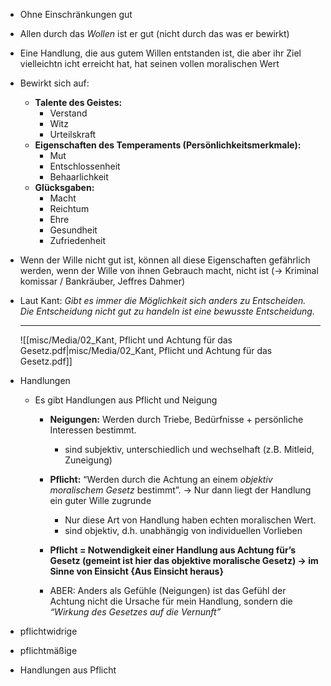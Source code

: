 - Ohne Einschränkungen gut 
- Allen durch das *Wollen* ist er gut (nicht durch das was er bewirkt)
- Eine Handlung, die aus gutem Willen entstanden ist, die aber ihr Ziel vielleichtn icht erreicht hat, hat  seinen vollen moralischen Wert
- Bewirkt sich auf: 
	- **Talente des Geistes:** 
		- Verstand 
		- Witz 
		- Urteilskraft
	- **Eigenschaften des Temperaments (Persönlichkeitsmerkmale):**
		- Mut 
		- Entschlossenheit 
		- Behaarlichkeit
	- **Glücksgaben:** 
		- Macht 
		- Reichtum 
		- Ehre
		- Gesundheit
		- Zufriedenheit 
		  
- Wenn der Wille nicht gut ist, können all diese Eigenschaften gefährlich werden, wenn der Wille von ihnen Gebrauch macht, nicht ist (→ Kriminal komissar / Bankräuber, Jeffres Dahmer)
- Laut Kant: *Gibt es immer die Möglichkeit sich anders zu Entscheiden. Die Entscheidung nicht gut zu handeln ist eine bewusste Entscheidung.*
  
  ****
  ![[misc/Media/02_Kant, Pflicht und Achtung für das Gesetz.pdf|misc/Media/02_Kant, Pflicht und Achtung für das Gesetz.pdf]]
- Handlungen
	- Es gibt Handlungen aus Pflicht und Neigung
		- **Neigungen:** Werden durch Triebe, Bedürfnisse + persönliche Interessen bestimmt.
			- sind subjektiv, unterschiedlich und wechselhaft (z.B. Mitleid, Zuneigung)

		- **Pflicht:** “Werden durch die Achtung an einem *objektiv moralischem Gesetz* bestimmt”. → Nur dann liegt der Handlung ein guter Wille zugrunde
			- Nur diese Art von Handlung haben echten moralischen Wert. 
			- sind objektiv, d.h. unabhängig von individuellen Vorlieben
		- **Pflicht = Notwendigkeit einer Handlung aus Achtung für’s Gesetz (gemeint ist hier das objektive moralische Gesetz) → im Sinne von Einsicht {Aus Einsicht heraus}**
		- ABER: Anders als Gefühle (Neigungen) ist das Gefühl der Achtung nicht die Ursache für mein Handlung, sondern die *“Wirkung des Gesetzes auf die Vernunft”* 

- pflichtwidrige 
- pflichtmäßige 
- Handlungen aus Pflicht 
